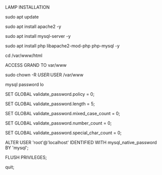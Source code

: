 LAMP INSTALLATION

sudo apt update

sudo apt install apache2 -y

sudo apt install mysql-server -y

sudo apt install php libapache2-mod-php php-mysql -y

cd /var/www/html

ACCESS GRAND TO var/www

sudo chown -R $USER:$USER /var/www



mysql password lo

SET GLOBAL validate_password.policy = 0;

SET GLOBAL validate_password.length = 5;

SET GLOBAL validate_password.mixed_case_count = 0;

SET GLOBAL validate_password.number_count = 0;

SET GLOBAL validate_password.special_char_count = 0;

ALTER USER 'root'@'localhost' IDENTIFIED WITH mysql_native_password BY 'mysql';

FLUSH PRIVILEGES;

quit;
